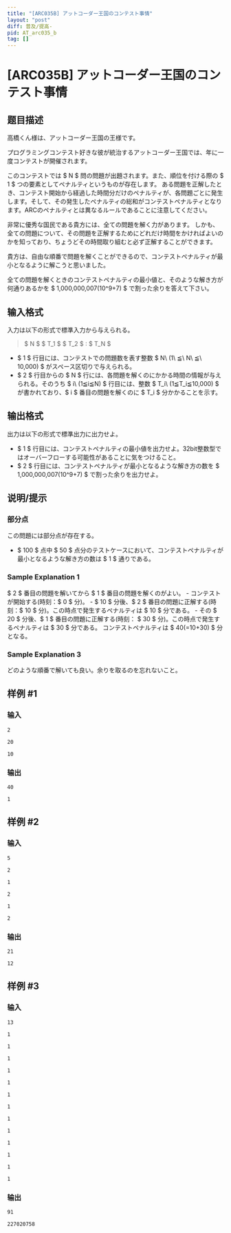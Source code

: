 ```yaml
---
title: "[ARC035B] アットコーダー王国のコンテスト事情"
layout: "post"
diff: 普及/提高-
pid: AT_arc035_b
tag: []
---
```


# [ARC035B] アットコーダー王国のコンテスト事情

## 题目描述

[problemUrl]: https://atcoder.jp/contests/arc035/tasks/arc035_b

高橋くん様は、アットコーダー王国の王様です。

プログラミングコンテスト好きな彼が統治するアットコーダー王国では、年に一度コンテストが開催されます。

このコンテストでは $ N $ 問の問題が出題されます。また、順位を付ける際の $ 1 $ つの要素としてペナルティというものが存在します。 ある問題を正解したとき、コンテスト開始から経過した時間分だけのペナルティが、各問題ごとに発生します。そして、その発生したペナルティの総和がコンテストペナルティとなります。ARCのペナルティとは異なるルールであることに注意してください。

非常に優秀な国民である貴方には、全ての問題を解く力があります。 しかも、全ての問題について、その問題を正解するためにどれだけ時間をかければよいのかを知っており、ちょうどその時間取り組むと必ず正解することができます。

貴方は、自由な順番で問題を解くことができるので、コンテストペナルティが最小となるように解こうと思いました。

全ての問題を解くときのコンテストペナルティの最小値と、そのような解き方が何通りあるかを $ 1,000,000,007(10^9+7) $ で割った余りを答えて下さい。

## 输入格式

入力は以下の形式で標準入力から与えられる。

> $ N $ $ T_1 $ $ T_2 $ : $ T_N $

- $ 1 $ 行目には、コンテストでの問題数を表す整数 $ N\ (1\ ≦\ N\ ≦\ 10,000) $ がスペース区切りで与えられる。
- $ 2 $ 行目からの $ N $ 行には、各問題を解くのにかかる時間の情報が与えられる。そのうち $ i\ (1≦i≦N) $ 行目には、整数 $ T_i\ (1≦T_i≦10,000) $ が書かれており、$ i $ 番目の問題を解くのに $ T_i $ 分かかることを示す。

## 输出格式

出力は以下の形式で標準出力に出力せよ。

- $ 1 $ 行目には、コンテストペナルティの最小値を出力せよ。32bit整数型ではオーバーフローする可能性があることに気をつけること。
- $ 2 $ 行目には、コンテストペナルティが最小となるような解き方の数を $ 1,000,000,007(10^9+7) $ で割った余りを出力せよ。

## 说明/提示

### 部分点

この問題には部分点が存在する。

- $ 100 $ 点中 $ 50 $ 点分のテストケースにおいて、コンテストペナルティが最小となるような解き方の数は $ 1 $ 通りである。

### Sample Explanation 1

$ 2 $ 番目の問題を解いてから $ 1 $ 番目の問題を解くのがよい。 - コンテストが開始する(時刻：$ 0 $ 分)。 - $ 10 $ 分後、$ 2 $ 番目の問題に正解する(時刻：$ 10 $ 分)。この時点で発生するペナルティは $ 10 $ 分である。 - その $ 20 $ 分後、$ 1 $ 番目の問題に正解する(時刻： $ 30 $ 分)。この時点で発生するペナルティは $ 30 $ 分である。 コンテストペナルティは $ 40(=10+30) $ 分となる。

### Sample Explanation 3

どのような順番で解いても良い。余りを取るのを忘れないこと。

## 样例 #1

### 输入

```
2
20
10
```

### 输出

```
40
1
```

## 样例 #2

### 输入

```
5
2
1
2
1
2
```

### 输出

```
21
12
```

## 样例 #3

### 输入

```
13
1
1
1
1
1
1
1
1
1
1
1
1
1
```

### 输出

```
91
227020758
```

